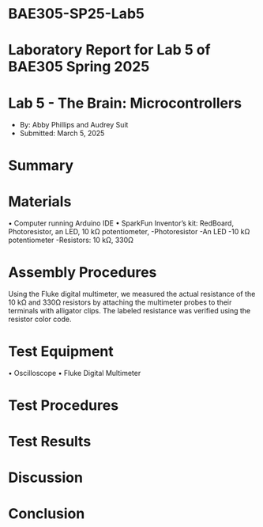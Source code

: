 # BAE305-SP25-Lab5
# Laboratory Report for Lab 5 of BAE305 Spring 2025
# Lab 5 - The Brain: Microcontrollers 
* By: Abby Phillips and Audrey Suit
* Submitted: March 5, 2025


# Summary  

# Materials
•	Computer running Arduino IDE
•	SparkFun Inventor’s kit: RedBoard, Photoresistor, an LED, 10 kΩ potentiometer, 
-Photoresistor
-An LED
-10 kΩ potentiometer
-Resistors: 10 kΩ, 330Ω

# Assembly Procedures  

Using the Fluke digital multimeter, we measured the actual resistance of the 10 kΩ and 330Ω resistors by attaching the multimeter probes to their terminals with alligator clips. The labeled resistance was verified using the resistor color code.

# Test Equipment
•	Oscilloscope
•	Fluke Digital Multimeter
# Test Procedures

# Test Results

# Discussion


# Conclusion

